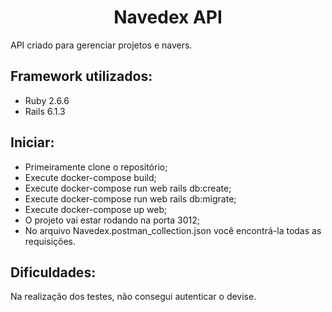 <h1 align="center">Navedex API</h1>

API criado para gerenciar projetos e navers.

## Framework utilizados:

- Ruby 2.6.6
- Rails 6.1.3

## Iniciar:

- Primeiramente clone o repositório;
- Execute docker-compose build;
- Execute docker-compose run web rails db:create;
- Execute docker-compose run web rails db:migrate;
- Execute docker-compose up web;
- O projeto vai estar rodando na porta 3012;
- No arquivo Navedex.postman_collection.json você encontrá-la todas as requisições.

## Dificuldades:

Na realização dos testes, não consegui autenticar o devise.
